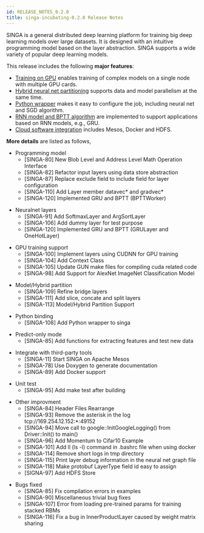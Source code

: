 ```yaml
---
id: RELEASE_NOTES_0.2.0
title: singa-incubating-0.2.0 Release Notes
---
```


<!--- Licensed to the Apache Software Foundation (ASF) under one or more contributor license agreements.  See the NOTICE file distributed with this work for additional information regarding copyright ownership.  The ASF licenses this file to you under the Apache License, Version 2.0 (the "License"); you may not use this file except in compliance with the License.  You may obtain a copy of the License at http://www.apache.org/licenses/LICENSE-2.0 Unless required by applicable law or agreed to in writing, software distributed under the License is distributed on an "AS IS" BASIS, WITHOUT WARRANTIES OR CONDITIONS OF ANY KIND, either express or implied.  See the License for the specific language governing permissions and limitations under the License.  -->

SINGA is a general distributed deep learning platform for training big deep
learning models over large datasets. It is designed with an intuitive
programming model based on the layer abstraction. SINGA supports a wide variety
of popular deep learning models.

This release includes the following **major features**:

- [Training on GPU](../docs/gpu.html) enables training of complex models on a
  single node with multiple GPU cards.
- [Hybrid neural net partitioning](../docs/hybrid.html) supports data and model
  parallelism at the same time.
- [Python wrapper](../docs/python.html) makes it easy to configure the job,
  including neural net and SGD algorithm.
- [RNN model and BPTT algorithm](../docs/general-rnn.html) are implemented to
  support applications based on RNN models, e.g., GRU.
- [Cloud software integration](../docs/distributed-training.md) includes Mesos,
  Docker and HDFS.

**More details** are listed as follows,

- Programming model
  - [SINGA-80] New Blob Level and Address Level Math Operation Interface
  - [SINGA-82] Refactor input layers using data store abstraction
  - [SINGA-87] Replace exclude field to include field for layer configuration
  - [SINGA-110] Add Layer member datavec* and gradvec*
  - [SINGA-120] Implemented GRU and BPTT (BPTTWorker)

* Neuralnet layers
  - [SINGA-91] Add SoftmaxLayer and ArgSortLayer
  - [SINGA-106] Add dummy layer for test purpose
  - [SINGA-120] Implemented GRU and BPTT (GRULayer and OneHotLayer)

- GPU training support
  - [SINGA-100] Implement layers using CUDNN for GPU training
  - [SINGA-104] Add Context Class
  - [SINGA-105] Update GUN make files for compiling cuda related code
  - [SINGA-98] Add Support for AlexNet ImageNet Classification Model

* Model/Hybrid partition
  - [SINGA-109] Refine bridge layers
  - [SINGA-111] Add slice, concate and split layers
  - [SINGA-113] Model/Hybrid Partition Support

- Python binding
  - [SINGA-108] Add Python wrapper to singa

* Predict-only mode
  - [SINGA-85] Add functions for extracting features and test new data

- Integrate with third-party tools
  - [SINGA-11] Start SINGA on Apache Mesos
  - [SINGA-78] Use Doxygen to generate documentation
  - [SINGA-89] Add Docker support

* Unit test
  - [SINGA-95] Add make test after building

- Other improvment
  - [SINGA-84] Header Files Rearrange
  - [SINGA-93] Remove the asterisk in the log tcp://169.254.12.152:\*:49152
  - [SINGA-94] Move call to google::InitGoogleLogging() from Driver::Init() to
    main()
  - [SINGA-96] Add Momentum to Cifar10 Example
  - [SINGA-101] Add ll (ls -l) command in .bashrc file when using docker
  - [SINGA-114] Remove short logs in tmp directory
  - [SINGA-115] Print layer debug information in the neural net graph file
  - [SINGA-118] Make protobuf LayerType field id easy to assign
  - [SIGNA-97] Add HDFS Store

* Bugs fixed
  - [SINGA-85] Fix compilation errors in examples
  - [SINGA-90] Miscellaneous trivial bug fixes
  - [SINGA-107] Error from loading pre-trained params for training stacked RBMs
  - [SINGA-116] Fix a bug in InnerProductLayer caused by weight matrix sharing

